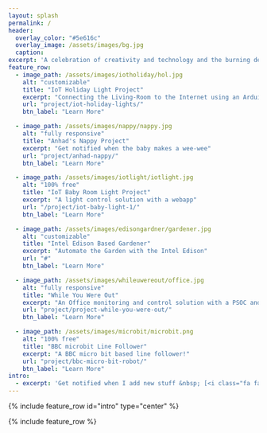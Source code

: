 ```yaml
---
layout: splash
permalink: /
header:
  overlay_color: "#5e616c"
  overlay_image: /assets/images/bg.jpg
  caption:
excerpt: 'A celebration of creativity and technology and the burning desire of a maker to create something from a vision. This blog is about making, re-making and learning by doing. Do-It-Yourself and have fun while you are at it.{::nomarkdown}<br />{:/nomarkdown}'
feature_row:
  - image_path: /assets/images/iotholiday/hol.jpg
    alt: "customizable"
    title: "IoT Holiday Light Project"
    excerpt: "Connecting the Living-Room to the Internet using an Arduino YUN and a Raspberry Pi"
    url: "project/iot-holiday-lights/"
    btn_label: "Learn More"

  - image_path: /assets/images/nappy/nappy.jpg
    alt: "fully responsive"
    title: "Anhad's Nappy Project"
    excerpt: "Get notified when the baby makes a wee-wee"
    url: "project/anhad-nappy/"
    btn_label: "Learn More"

  - image_path: /assets/images/iotlight/iotlight.jpg
    alt: "100% free"
    title: "IoT Baby Room Light Project"
    excerpt: "A light control solution with a webapp"
    url: "/project/iot-baby-light-1/"
    btn_label: "Learn More"

  - image_path: /assets/images/edisongardner/gardener.jpg
    alt: "customizable"
    title: "Intel Edison Based Gardener"
    excerpt: "Automate the Garden with the Intel Edison"
    url: "#"
    btn_label: "Learn More"

  - image_path: /assets/images/whileuwereout/office.jpg
    alt: "fully responsive"
    title: "While You Were Out"
    excerpt: "An Office monitoring and control solution with a PSOC and Raspberry Pi 2"
    url: "project/project-while-you-were-out/"
    btn_label: "Learn More"

  - image_path: /assets/images/microbit/microbit.png
    alt: "100% free"
    title: "BBC microbit Line Follower"
    excerpt: "A BBC micro bit based line follower!"
    url: "project/bbc-micro-bit-robot/"
    btn_label: "Learn More"
intro:
  - excerpt: 'Get notified when I add new stuff &nbsp; [<i class="fa fa-twitter"></i> @BodgeWires](https://twitter.com/bodgewires){: .btn .btn--twitter}'
---
```


{% include feature_row id="intro" type="center" %}

{% include feature_row %}

